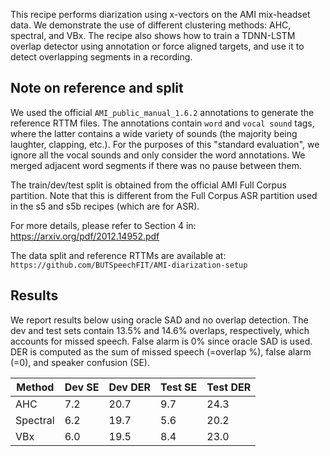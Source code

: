 This recipe performs diarization using x-vectors on the AMI mix-headset data.
We demonstrate the use of different clustering methods: AHC, spectral, and
VBx. The recipe also shows how to train a TDNN-LSTM overlap detector using annotation
or force aligned targets, and use it to detect overlapping segments in a
recording.

## Note on reference and split

We used the official `AMI_public_manual_1.6.2` annotations to generate the reference
RTTM files. The annotations contain `word` and `vocal sound` tags, where the latter
contains a wide variety of sounds (the majority being laughter, clapping, etc.).
For the purposes of this "standard evaluation", we ignore all the vocal sounds
and only consider the word annotations. We merged adjacent word segments if there
was no pause between them.

The train/dev/test split is obtained from the official AMI Full Corpus partition.
Note that this is different from the Full Corpus ASR partition used in the s5 and
s5b recipes (which are for ASR).

For more details, please refer to Section 4 in: https://arxiv.org/pdf/2012.14952.pdf

The data split and reference RTTMs are available at:
`https://github.com/BUTSpeechFIT/AMI-diarization-setup`

## Results

We report results below using oracle SAD and no overlap detection. The dev and test
sets contain 13.5% and 14.6% overlaps, respectively, which accounts for missed
speech. False alarm is 0% since oracle SAD is used. DER is computed as the sum
of missed speech (=overlap %), false alarm (=0), and speaker confusion (SE).

| Method   | Dev SE | Dev DER | Test SE | Test DER |
|----------|--------|---------|---------|----------|
| AHC      | 7.2    | 20.7    | 9.7     | 24.3     |
| Spectral | 6.2    | 19.7    | 5.6     | 20.2     |
| VBx      | 6.0    | 19.5    | 8.4     | 23.0     |
